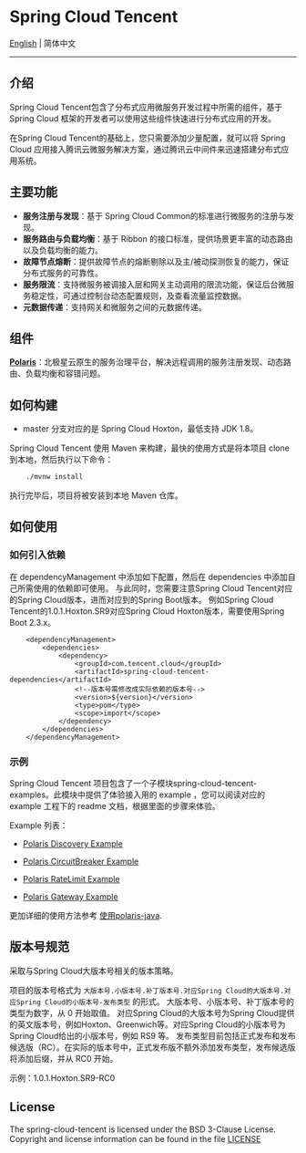 # Spring Cloud Tencent

[English](./README.md) | 简体中文 

---

## 介绍

Spring Cloud Tencent包含了分布式应用微服务开发过程中所需的组件，基于 Spring Cloud 框架的开发者可以使用这些组件快速进行分布式应用的开发。

在Spring Cloud Tencent的基础上，您只需要添加少量配置，就可以将 Spring Cloud 应用接入腾讯云微服务解决方案，通过腾讯云中间件来迅速搭建分布式应用系统。

## 主要功能

* **服务注册与发现**：基于 Spring Cloud Common的标准进行微服务的注册与发现。
* **服务路由与负载均衡**：基于 Ribbon 的接口标准，提供场景更丰富的动态路由以及负载均衡的能力。
* **故障节点熔断**：提供故障节点的熔断剔除以及主/被动探测恢复的能力，保证分布式服务的可靠性。
* **服务限流**：支持微服务被调接入层和网关主动调用的限流功能，保证后台微服务稳定性，可通过控制台动态配置规则，及查看流量监控数据。
* **元数据传递**：支持网关和微服务之间的元数据传递。

## 组件

**[Polaris](https://github.com/PolarisMesh/polaris)**：北极星云原生的服务治理平台，解决远程调用的服务注册发现、动态路由、负载均衡和容错问题。

## 如何构建

* master 分支对应的是 Spring Cloud Hoxton，最低支持 JDK 1.8。

Spring Cloud Tencent 使用 Maven 来构建，最快的使用方式是将本项目 clone 到本地，然后执行以下命令：
```bash
	./mvnw install
```
执行完毕后，项目将被安装到本地 Maven 仓库。

## 如何使用

### 如何引入依赖

在 dependencyManagement 中添加如下配置，然后在 dependencies 中添加自己所需使用的依赖即可使用。
与此同时，您需要注意Spring Cloud Tencent对应的Spring Cloud版本，进而对应到的Spring Boot版本。
例如Spring Cloud Tencent的1.0.1.Hoxton.SR9对应Spring Cloud Hoxton版本，需要使用Spring Boot 2.3.x。

````
    <dependencyManagement>
        <dependencies>
            <dependency>
                <groupId>com.tencent.cloud</groupId>
                <artifactId>spring-cloud-tencent-dependencies</artifactId>
                <!--版本号需修改成实际依赖的版本号-->
                <version>${version}</version>
                <type>pom</type>
                <scope>import</scope>
            </dependency>
        </dependencies>
    </dependencyManagement>
````

### 示例

Spring Cloud Tencent 项目包含了一个子模块spring-cloud-tencent-examples。此模块中提供了体验接入用的 example ，您可以阅读对应的 example 工程下的 readme 文档，根据里面的步骤来体验。

Example 列表：

- [Polaris Discovery Example](spring-cloud-tencent-examples/polaris-discovery-example/README-zh.md)

- [Polaris CircuitBreaker Example](spring-cloud-tencent-examples/polaris-circuitbreaker-example/README-zh.md)

- [Polaris RateLimit Example](spring-cloud-tencent-examples/polaris-ratelimit-example/README-zh.md)

- [Polaris Gateway Example](spring-cloud-tencent-examples/polaris-gateway-example/README-zh.md)

更加详细的使用方法参考 [使用polaris-java](https://github.com/polarismesh/website/blob/main/docs/zh/doc/%E5%BF%AB%E9%80%9F%E5%85%A5%E9%97%A8/%E4%BD%BF%E7%94%A8polaris-java.md).

## 版本号规范

采取与Spring Cloud大版本号相关的版本策略。

项目的版本号格式为 ```大版本号.小版本号.补丁版本号.对应Spring Cloud的大版本号.对应Spring Cloud的小版本号-发布类型``` 的形式。
大版本号、小版本号、补丁版本号的类型为数字，从 0 开始取值。
对应Spring Cloud的大版本号为Spring Cloud提供的英文版本号，例如Hoxton、Greenwich等。对应Spring Cloud的小版本号为Spring Cloud给出的小版本号，例如 RS9 等。
发布类型目前包括正式发布和发布候选版（RC）。在实际的版本号中，正式发布版不额外添加发布类型，发布候选版将添加后缀，并从 RC0 开始。

示例：1.0.1.Hoxton.SR9-RC0

## License
The spring-cloud-tencent is licensed under the BSD 3-Clause License. Copyright and license information can be found in the file [LICENSE](LICENSE)
